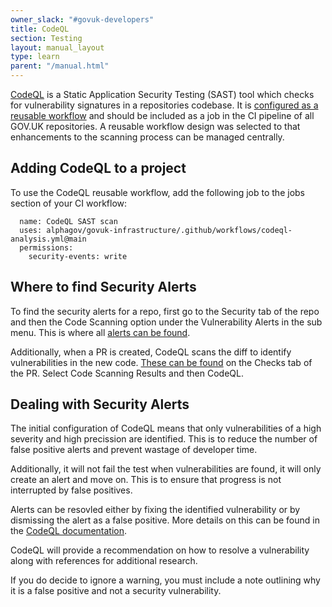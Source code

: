```yaml
---
owner_slack: "#govuk-developers"
title: CodeQL
section: Testing
layout: manual_layout
type: learn
parent: "/manual.html"
---
```


[CodeQL][codeql] is a Static Application Security Testing (SAST) tool which checks for vulnerability signatures in a repositories codebase. It is [configured as a reusable workflow][reusable-codeql] and should be included as a job in the CI pipeline of all GOV.UK repositories. A reusable workflow design was selected to that enhancements to the scanning process can be managed centrally.

[codeql]: https://codeql.github.com/
[reusable-codeql]: https://github.com/alphagov/govuk-infrastructure/pull/936

## Adding CodeQL to a project

To use the CodeQL reusable workflow, add the following job to the jobs section of your CI workflow:

```codeql-sast:
  name: CodeQL SAST scan
  uses: alphagov/govuk-infrastructure/.github/workflows/codeql-analysis.yml@main
  permissions:
    security-events: write
```

## Where to find Security Alerts

To find the security alerts for a repo, first go to the Security tab of the repo and then the Code Scanning option under the Vulnerability Alerts in the sub menu. This is where all [alerts can be found][codeql-alerts].

[codeql-alerts]: https://docs.github.com/en/code-security/code-scanning/managing-code-scanning-alerts/managing-code-scanning-alerts-for-your-repository

Additionally, when a PR is created, CodeQL scans the diff to identify vulnerabilities in the new code. [These can be found][codeql-pr-alerts] on the Checks tab of the PR. Select Code Scanning Results and then CodeQL.

[codeql-pr-alerts]: https://docs.github.com/en/code-security/code-scanning/managing-code-scanning-alerts/triaging-code-scanning-alerts-in-pull-requests#code-scanning-results-check

## Dealing with Security Alerts

The initial configuration of CodeQL means that only vulnerabilities of a high severity and high precission are identified. This is to reduce the number of false positive alerts and prevent wastage of developer time.

Additionally, it will not fail the test when vulnerabilities are found, it will only create an alert and move on. This is to ensure that progress is not interrupted by false positives.

 Alerts can be resovled either by fixing the identified vulnerability or by dismissing the alert as a false positive. More details on this can be found in the [CodeQL documentation][codeql-docs].

[codeql-docs]: https://docs.github.com/en/code-security/code-scanning/managing-code-scanning-alerts/managing-code-scanning-alerts-for-your-repository

CodeQL will provide a recommendation on how to resolve a vulnerability along with references for additional research.

If you do decide to ignore a warning, you must include a note outlining why
it is a false positive and not a security vulnerability.
